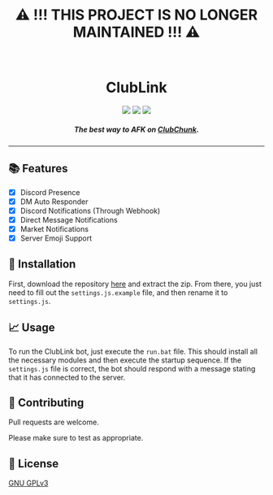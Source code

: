 <h1 align="center">
⚠️ !!! THIS PROJECT IS NO LONGER MAINTAINED !!! ⚠️
</h1>
<br>
<h1 align="center">
  ClubLink
</h1>
<p align="center">
  <a href="https://github.com/kieranperk/ClubLink/stargazers"><img src="https://img.shields.io/github/stars/kieranperk/ClubLink?color=339ce8"></a>
  <a><img src="https://img.shields.io/github/downloads/kieranperk/ClubLink/total?color=339ce8"></a>
  <a><img src="https://img.shields.io/github/contributors/kieranperk/ClubLink?color=339ce8"></a>
</p>
<h5 align="center">The best way to AFK on <a href="https://discord.gg/clubchunk">ClubChunk</a>.</h5>

---

## 📚 Features
- [x] Discord Presence
- [x] DM Auto Responder
- [x] Discord Notifications (Through Webhook)
- [x] Direct Message Notifications
- [x] Market Notifications
- [x] Server Emoji Support

## 📂 Installation

First, download the repository [here](https://github.com/kieranperk/ClubLink/releases/latest) and extract the zip. From there, you just need to fill out the `settings.js.example` file, and then rename it to `settings.js`. 

## 📈 Usage

To run the ClubLink bot, just execute the `run.bat` file. This should install all the necessary modules and then execute the startup sequence. If the `settings.js` file is correct, the bot should respond with a message stating that it has connected to the server.

## 🤝 Contributing
Pull requests are welcome.

Please make sure to test as appropriate.

## 📜 License
[GNU GPLv3](https://choosealicense.com/licenses/gpl-3.0/)
